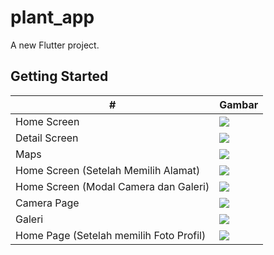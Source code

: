 # plant_app

A new Flutter project.

## Getting Started

<table>
  <thead>
    <tr>
      <th>#</th>
      <th>Gambar</th>
    </tr>
  </thead>
  <tbody>
    <tr>
      <td>Home Screen</td>
      <td><img src="https://github.com/user-attachments/assets/de50a30e-8371-4c85-b41f-6b177123dc04"/></td>
    </tr>
    <tr>
      <td>Detail Screen</td>
      <td><img src="https://github.com/user-attachments/assets/78733035-43b6-4e48-8cfb-1d580c373a1d)"/></td>
    </tr>
    <tr>
      <td>Maps</td>
      <td><img src="https://github.com/user-attachments/assets/316aac7d-6eb9-4b41-a0aa-d199e5b37d23"/></td>
    </tr>
    <tr>
      <td>Home Screen (Setelah Memilih Alamat)</td>
      <td><img src="https://github.com/user-attachments/assets/0dd51017-1be4-4eeb-864b-9ff6a8d1526a"/></td>
    </tr>
    <tr>
      <td>Home Screen (Modal Camera dan Galeri)</td>
      <td><img src="https://github.com/user-attachments/assets/ad076059-2dbe-4fb9-a2ec-f958bcc258e8"/></td>
    </tr>
    <tr>
      <td>Camera Page</td>
      <td><img src="https://github.com/user-attachments/assets/5bc7c9f3-d972-4dbd-aed2-5c79e1d82189"/></td>
    </tr>
    <tr>
      <td>Galeri</td>
      <td><img src="https://github.com/user-attachments/assets/90b49c0f-7efa-452f-a017-ed0c49baaa3a"/></td>
    </tr>
    <tr>
      <td>Home Page (Setelah memilih Foto Profil)</td>
      <td><img src="https://github.com/user-attachments/assets/da63135e-023a-4383-ac04-678bd46c2701"/></td>
    </tr>
  </tbody>
</table>

